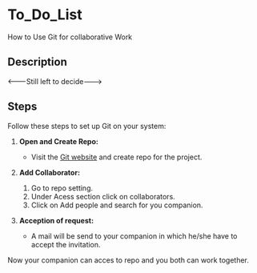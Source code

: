 # To_Do_List

How to Use Git for collaborative Work

## Description

<---Still left to decide--->

## Steps

Follow these steps to set up Git on your system:

1. **Open and Create Repo:**
    - Visit the [Git website](https://github.com/) and create repo for the project.

2. **Add Collaborator:**
   1. Go to repo setting.
   2. Under Acess section click on collaborators.
   3. Click on Add people and search for you companion.

3. **Acception of request:**
   - A mail will be send to your companion in which he/she have to accept the invitation.

Now your companion can acces to repo and you both can work together.

